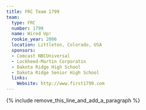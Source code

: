 ```yaml
---
title: FRC Team 1799
team:
  type: FRC
  number: 1799
  name: Wired Up!
  rookie_year: 2006
  location: Littleton, Colorado, USA
  sponsors:
  - Comcast NBCUniversal
  - Lockheed-Martin Corporatin
  - Dakota Ridge High School
  - Dakota Ridge Senior High School
  links:
    Website: http://www.first1799.com
---
```


{% include remove_this_line_and_add_a_paragraph %}